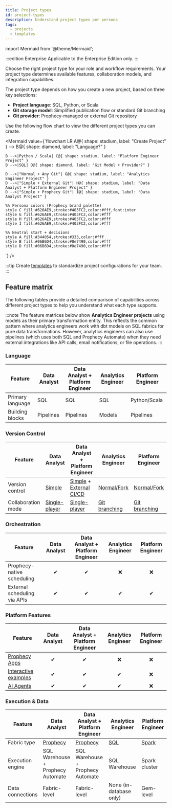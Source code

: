 ```yaml
---
title: Project types
id: project-types
description: Understand project types per persona
tags:
  - projects
  - templates
---
```


import Mermaid from '@theme/Mermaid';

:::edition Enterprise
Applicable to the Enterprise Edition only.
:::

Choose the right project type for your role and workflow requirements. Your project type determines available features, collaboration models, and integration capabilities.

The project type depends on how you create a new project, based on three key selections:

- **Project language**: SQL, Python, or Scala
- **Git storage model**: Simplified publication flow or standard Git branching
- **Git provider**: Prophecy-managed or external Git repository

Use the following flow chart to view the different project types you can create.

<Mermaid
value={`flowchart LR
A@{ shape: stadium, label: "Create Project" } --> B@{ shape: diamond, label: "Language?" }

    B -->|Python / Scala| C@{ shape: stadium, label: "Platform Engineer Project" }
    B -->|SQL| D@{ shape: diamond, label: "Git Model + Provider?" }

    D -->|"Normal + Any Git"| G@{ shape: stadium, label: "Analytics Engineer Project" }
    D -->|"Simple + External Git"| H@{ shape: stadium, label: "Data Analyst + Platform Engineer Project" }
    D -->|"Simple + Prophecy Git"| I@{ shape: stadium, label: "Data Analyst Project" }

    %% Persona colors (Prophecy brand palette)
    style C fill:#626AE9,stroke:#403FC2,color:#fff,font:inter
    style G fill:#626AE9,stroke:#403FC2,color:#fff
    style H fill:#626AE9,stroke:#403FC2,color:#fff
    style I fill:#626AE9,stroke:#403FC2,color:#fff

    %% Neutral start + decisions
    style A fill:#344054,stroke:#333,color:#fff
    style B fill:#06B6D4,stroke:#0e7490,color:#fff
    style D fill:#06B6D4,stroke:#0e7490,color:#fff

`}
/>

:::tip
Create [templates](docs/administration/project-types/project-creation-template.md) to standardize project configurations for your team.
:::

## Feature matrix

The following tables provide a detailed comparison of capabilities across different project types to help you understand what each type supports.

:::note
The feature matrices below show **Analytics Engineer projects** using models as their primary transformation entity. This reflects the common pattern where analytics engineers work with dbt models on SQL fabrics for pure data transformations. However, analytics engineers can also use pipelines (which uses both SQL and Prophecy Automate) when they need external integrations like API calls, email notifications, or file operations.
:::

### Language

| Feature          | Data Analyst | Data Analyst + Platform Engineer | Analytics Engineer | Platform Engineer |
| ---------------- | ------------ | -------------------------------- | ------------------ | ----------------- |
| Primary language | SQL          | SQL                              | SQL                | Python/Scala      |
| Building blocks  | Pipelines    | Pipelines                        | Models             | Pipelines         |

### Version Control

| Feature            | Data Analyst                                   | Data Analyst + Platform Engineer                                  | Analytics Engineer                             | Platform Engineer                              |
| ------------------ | ---------------------------------------------- | ----------------------------------------------------------------- | ---------------------------------------------- | ---------------------------------------------- |
| Version control    | [Simple](/analysts/versioning)                 | [Simple](/analysts/versioning) + [External CI/CD](/engineers/git) | [ Normal/Fork](/engineers/git)                 | [ Normal/Fork](/engineers/git)                 |
| Collaboration mode | [Single-player](/analysts/collaboration-modes) | [Single-player](/analysts/collaboration-modes)                    | [Git branching](/engineers/git-best-practices) | [Git branching](/engineers/git-best-practices) |

### Orchestration

| Feature                      | Data Analyst | Data Analyst + Platform Engineer | Analytics Engineer | Platform Engineer |
| ---------------------------- | :----------: | :------------------------------: | :----------------: | :---------------: |
| Prophecy-native scheduling   |      ✔       |                ✔                 |         ❌         |        ❌         |
| External scheduling via APIs |      ✔       |                ✔                 |         ✔          |         ✔         |

### Platform Features

| Feature                                                         | Data Analyst | Data Analyst + Platform Engineer | Analytics Engineer | Platform Engineer |
| --------------------------------------------------------------- | :----------: | :------------------------------: | :----------------: | :---------------: |
| [Prophecy Apps](/analysts/business-applications)                |      ✔       |                ✔                 |         ❌         |        ❌         |
| [Interactive examples](/analysts/gems#interactive-gem-examples) |      ✔       |                ✔                 |         ✔          |        ❌         |
| [AI Agents](/analysts/ai-chat)                                  |      ✔       |                ✔                 |         ✔          |        ❌         |

### Execution & Data

| Feature          | Data Analyst                                          | Data Analyst + Platform Engineer                      | Analytics Engineer                                 | Platform Engineer                                      |
| ---------------- | ----------------------------------------------------- | ----------------------------------------------------- | -------------------------------------------------- | ------------------------------------------------------ |
| Fabric type      | [Prophecy](/administration/fabrics/prophecy-fabrics/) | [Prophecy](/administration/fabrics/prophecy-fabrics/) | [SQL](/administration/fabrics/sql-fabrics/Fabrics) | [Spark](/administration/fabrics/Spark-fabrics/Fabrics) |
| Execution engine | SQL Warehouse + <br/>Prophecy Automate                | SQL Warehouse + <br/>Prophecy Automate                | SQL Warehouse                                      | Spark cluster                                          |
| Data connections | Fabric-level                                          | Fabric-level                                          | None (in-database only)                            | Gem-level                                              |
